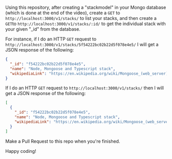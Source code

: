 Using this repository, after creating a "stackmodel" in your Mongo database (which is done at the end of the video), create a `GET` to `http://localhost:3000/v1/stacks/` to list your stacks, and then create a `GET`to `http://localhost:3000/v1/stacks/:id/` to get the individual stack with your given "_id" from the database.


For instance, if I do an HTTP `GET` request to `http://localhost:3000/v1/stacks/5f54222bc02b22d5f078e4e5/` I will get a JSON response of the following:

```json
{
  "_id": "f54222bc02b22d5f078e4e5",
  "name": "Node, Mongoose and Typescript stack",
  "wikipediaLink": "https://en.wikipedia.org/wiki/Mongoose_(web_server)"
}
```

If I do an HTTP `GET` request to `http://localhost:3000/v1/stacks/` then I will get a JSON response of the following:

```json
[
  {
    "_id": "f54222bc02b22d5f078e4e5",
    "name": "Node, Mongoose and Typescript stack",
    "wikipediaLink": "https://en.wikipedia.org/wiki/Mongoose_(web_server)"
  }
]
```


Make a Pull Request to this repo when you're finished.

Happy coding!
